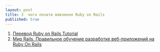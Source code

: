 ```yaml
---
layout: post
title: З  чого почати вивчення Ruby on Rails
published: true
---
```



1. [Перевод Ruby on Rails Tutorial](http://railstutorial.ru/chapters/4_0/beginning)
2. [Мир Rails. Правильное обучение разработке веб-приложений на Ruby On Rails](http://scanlibs.com/obuchenie-razrabotke-veb-prilozheniy-na-ruby-on-rails/)
